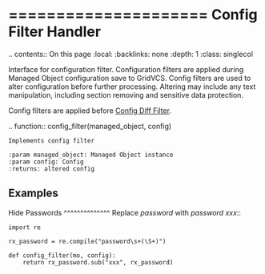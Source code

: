 

=====================
Config Filter Handler
=====================

.. contents:: On this page
    :local:
    :backlinks: none
    :depth: 1
    :class: singlecol

Interface for configuration filter. Configuration filters are
applied during Managed Object configuration save to GridVCS.
Config filters are used to alter configuration before further processing.
Altering may include any text manipulation, including section removing
and sensitive data protection.

Config filters are applied before [Config Diff Filter](config-diff-filter.md).

.. function:: config_filter(managed_object, config)

    Implements config filter

    :param managed_object: Managed Object instance
    :param config: Config
    :returns: altered config

Examples
--------

Hide Passwords
^^^^^^^^^^^^^^
Replace *password <mypass>* with *password xxx*::

    import re

    rx_password = re.compile("password\s+(\S+)")

    def config_filter(mo, config):
        return rx_password.sub("xxx", rx_password)
